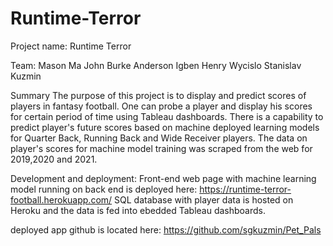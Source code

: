 # Runtime-Terror

Project name:  Runtime Terror

Team:
Mason Ma 
John Burke
Anderson Igben
Henry Wycislo
Stanislav Kuzmin

Summary
The purpose of this project is to display and predict scores of players in fantasy football. 
One can probe a player and display his scores for certain period of time using Tableau dashboards. 
There is a capability to predict player's future scores based on machine deployed learning models for Quarter Back, Running Back and Wide Receiver players.
The data on player's scores for machine model training was scraped from the web for 2019,2020 and 2021.

Development and deployment:
Front-end web page with machine learning model running on back end is deployed here: https://runtime-terror-football.herokuapp.com/ 
SQL database with player data is hosted on Heroku and the data is fed into ebedded Tableau dashboards. 

deployed app github is located here: https://github.com/sgkuzmin/Pet_Pals

